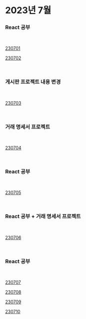 # 2023년 7월

### React 공부

<br />

[230701](/DateLink/2023-07/230701.md)

[230702](/DateLink/2023-07/230702.md)

<br />

### 게시판 프로젝트 내용 변경

<br />

[230703](/DateLink/2023-07/230703.md)

<br />

### 거래 명세서 프로젝트

<br />

[230704](/DateLink/2023-07/230704.md)

<br />

### React 공부

<br />

[230705](/DateLink/2023-07/230705.md)

<br />

### React 공부 + 거래 명세서 프로젝트

<br />

[230706](/DateLink/2023-07/230706.md)

<br />

### React 공부

<br />

[230707](/DateLink/2023-07/230707.md)

[230708](/DateLink/2023-07/230708.md)

[230709](/DateLink/2023-07/230709.md)

[230710](/DateLink/2023-07/230710.md)
